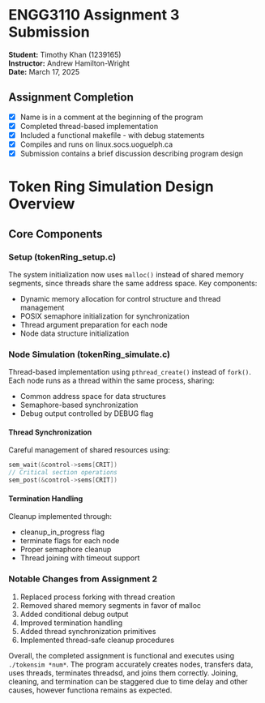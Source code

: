# ENGG3110 Assignment 3 Submission

**Student:** Timothy Khan (1239165)  
**Instructor:** Andrew Hamilton-Wright  
**Date:** March 17, 2025

## Assignment Completion
- [x] Name is in a comment at the beginning of the program
- [x] Completed thread-based implementation
- [x] Included a functional makefile - with debug statements
- [x] Compiles and runs on linux.socs.uoguelph.ca
- [x] Submission contains a brief discussion describing program design

# Token Ring Simulation Design Overview

## Core Components

### Setup (tokenRing_setup.c)
The system initialization now uses `malloc()` instead of shared memory segments, since threads share the same address space. Key components:

- Dynamic memory allocation for control structure and thread management
- POSIX semaphore initialization for synchronization
- Thread argument preparation for each node
- Node data structure initialization

### Node Simulation (tokenRing_simulate.c)

Thread-based implementation using `pthread_create()` instead of `fork()`. Each node runs as a thread within the same process, sharing:

- Common address space for data structures
- Semaphore-based synchronization
- Debug output controlled by DEBUG flag

#### Thread Synchronization
Careful management of shared resources using:
```c
sem_wait(&control->sems[CRIT]) 
// Critical section operations
sem_post(&control->sems[CRIT])
```

#### Termination Handling
Cleanup implemented through:
- cleanup_in_progress flag
- terminate flags for each node
- Proper semaphore cleanup
- Thread joining with timeout support

### Notable Changes from Assignment 2
1. Replaced process forking with thread creation
2. Removed shared memory segments in favor of malloc
3. Added conditional debug output
4. Improved termination handling
5. Added thread synchronization primitives
6. Implemented thread-safe cleanup procedures

Overall, the completed assignment is functional and executes using `./tokensim *num*`. The program accurately creates nodes, transfers data, uses threads, terminates threadsd, and joins them correctly. Joining, cleaning, and termination can be staggered due to time delay and other causes, however functiona remains as expected.
